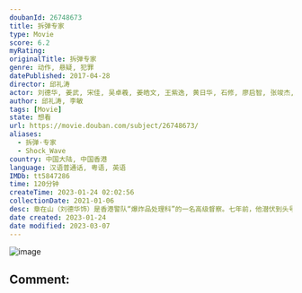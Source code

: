 ```yaml
---
doubanId: 26748673
title: 拆弹专家
type: Movie
score: 6.2
myRating: 
originalTitle: 拆弹专家
genre: 动作, 悬疑, 犯罪
datePublished: 2017-04-28
director: 邱礼涛
actor: 刘德华, 姜武, 宋佳, 吴卓羲, 姜皓文, 王紫逸, 黄日华, 石修, 廖启智, 张竣杰, 蔡瀚亿, 张继聪, 李国麟, 骆应钧, 尹扬明, 卢惠光, 何华超, 徐颖堃, 黄岚, 杜港, 莫浩峰, 周念勤, 梁国坚, 黄锐生, 黄浩坤, 林荣中, 陈卓华, 谢志豪, 伍礼骞, 王志文, 何国男, 张赞生, 姚宏远, 谭天宝, 伍礼骞, 黄子菲, 唐文龙, 麦洛新, 李英涛, 黄竣锋, 朱鉴然, 盖世宝, 黄天颐, 王文成, 肖恩·蒂尔尼, 方志驹, 梁翠珊, 叶运强, 张诗欣, 禤嘉仪, 易宇航, 蒙为亮, 冯海锐, 董力, 袁富华, 周梓盈, 余达志, 李宗彥, 黄翠仪, 陈彼得, 罗浩晋
author: 邱礼涛, 李敏
tags: [Movie]
state: 想看
url: https://movie.douban.com/subject/26748673/
aliases:
  - 拆弹·专家
  - Shock_Wave
country: 中国大陆, 中国香港
language: 汉语普通话, 粤语, 英语
IMDb: tt5847286
time: 120分钟
createTime: 2023-01-24 02:02:56
collectionDate: 2021-01-06
desc: 章在山（刘德华饰）是香港警队“爆炸品处理科”的一名高级督察。七年前，他潜伏到头号通缉犯火爆（姜武饰）的犯罪团伙中，在一次打劫金库的行动中，章在山表露了其拆弹组卧底的身份，与警方里应外合，成功阻止炸...
date created: 2023-01-24
date modified: 2023-03-07
---
```


![image](p2465858820.jpg)

Comment:
---
